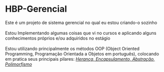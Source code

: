 # HBP-Gerencial
Este é um projeto de sistema gerencial no qual eu estou criando-o sozinho<br>
<br>Estou Implementando algumas coisas que vi no cursos e aplicando alguns conhecimentos próprios e/ou adquiridos no estágio<br><br>
Estou utilizando principalmente os métodos OOP (Object Oriented Programming, Programação Orientada a Objetos em português), colocando em pratica seus principais pilares:  <i><ins> Herança, Encapsulamento, Abstração, Polimorfismo<ins><i>
